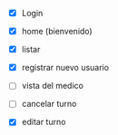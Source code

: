 * [x] Login
* [x] home (bienvenido)
* [x] listar
* [x] registrar nuevo usuario
* [ ] vista del medico
* [ ] cancelar turno
* [x] editar turno

